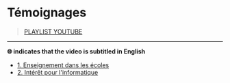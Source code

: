 # Témoignages

> [PLAYLIST YOUTUBE](https://www.youtube.com/playlist?list=PLrSOXFDHBtfFlEp6sKRrTAVzzuld7-TsC)

---

**🌐 indicates that the video is subtitled in English**

+ [1. Enseignement dans les écoles](https://www.youtube.com/watch?v=EkrjVAV_ASw)
+ [2. Intérêt pour l'informatique](https://www.youtube.com/watch?v=DkTFQ4t6igA)
